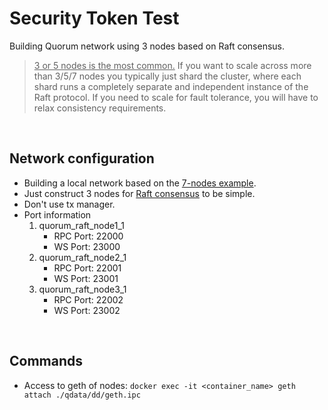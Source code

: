 # Security Token Test

Building Quorum network using 3 nodes based on Raft consensus.  

> <u>3 or 5 nodes is the most common.</u> If you want to scale across more than 3/5/7 nodes you typically just shard the cluster, where each shard runs a completely separate and independent instance of the Raft protocol. If you need to scale for fault tolerance, you will have to relax consistency requirements.

<br>

## Network configuration
- Building a local network based on the [7-nodes example](https://github.com/ConsenSys/quorum-examples).
- Just construct 3 nodes for [Raft consensus](https://raft.github.io/) to be simple.
- Don't use tx manager.
- Port information
   1. quorum_raft_node1_1
      - RPC Port: 22000
      - WS Port: 23000
   2. quorum_raft_node2_1
      - RPC Port: 22001
      - WS Port: 23001
   3. quorum_raft_node3_1
      - RPC Port: 22002
      - WS Port: 23002

<br>

## Commands
- Access to geth of nodes: `docker exec -it <container_name> geth attach ./qdata/dd/geth.ipc`
